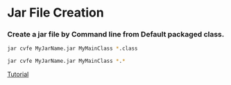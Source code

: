 # Jar File Creation
### Create a jar file by Command line from Default packaged class.
```sh
jar cvfe MyJarName.jar MyMainClass *.class

jar cvfe MyJarName.jar MyMainClass *.*
```

[Tutorial](http://www.skylit.com/javamethods/faqs/createjar.html)
